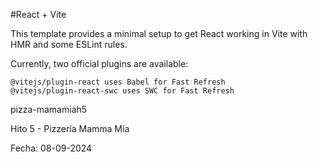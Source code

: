 #React + Vite

This template provides a minimal setup to get React working in Vite with HMR and some ESLint rules.

Currently, two official plugins are available:

    @vitejs/plugin-react uses Babel for Fast Refresh
    @vitejs/plugin-react-swc uses SWC for Fast Refresh

pizza-mamamiah5

Hito 5 - Pizzería Mamma Mía

Fecha: 08-09-2024
